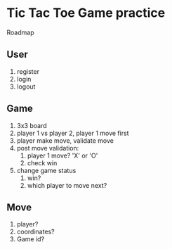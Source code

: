 # Tic Tac Toe Game practice
Roadmap
## User
1. register
2. login
3. logout

## Game
1. 3x3 board
2. player 1 vs player 2, player 1 move first
3. player make move, validate move
4. post move validation:
   1. player 1 move? 'X' or 'O'
   2. check win
5. change game status
   1. win?
   2. which player to move next?

## Move
1. player?
2. coordinates?
3. Game id?
